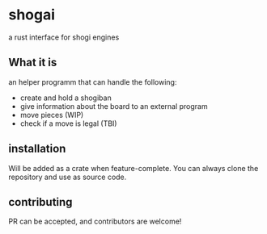 # shogai

a rust interface for shogi engines

## What it is

an helper programm that can handle the following:

- create and hold a shogiban
- give information about the board to an external program
- move pieces (WIP)
- check if a move is legal (TBI)

## installation

Will be added as a crate when feature-complete.
You can always clone the repository and use as source code.

## contributing

PR can be accepted, and contributors are welcome!
